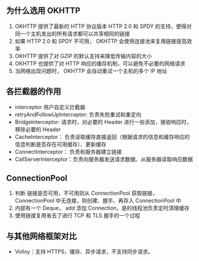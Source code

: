 



## 为什么选用 OKHTTP

1. OKHTTP 提供了最新的 HTTP 协议版本 HTTP 2.0 和 SPDY 的支持，使得对同一个主机发出的所有请求都可以共享相同的链接
2. 如果 HTTP 2.0 和 SPDY 不可用， OKHTTP 会使用连接池来复用链接提高效率
3. OKHTTP 提供了对 GZIP 的默认支持来降低传输内容的大小
4. OKHTTP 也提供了对 HTTP 响应的缓存机制，可以避免不必要的网络请求
5. 当网络出现问题时， OKHTTP 会自动重试一个主机的多个 IP 地址

## 各拦截器的作用

* interceptor 用户自定义拦截器
* retryAndFollowUpInterceptor: 负责失败重试和重定向
* BridgeInterceptor: 请求时，对必要的 Header 进行一些添加，接收响应时，移除必要的 Header
* CacheInterceptor： 负责读取缓存直接返回（根据请求的信息和缓存响应的信息判断是否存在可用缓存）、更新缓存
* ConnectInterceptor： 负责和服务器建立链接
* CallServerInterceptor：负责向服务器发送请求数据、从服务器读取响应数据

## ConnectionPool

1. 判断 链接是否可用，不可用则从 ConnectionPool 获取链接，ConnectionPool 中无连接，则创建、握手、再存入 ConnectionPool 中
2. 内部有一个 Deque， add 添加 Connection，是的线程池负责定时清理缓存
3. 使用链接复用省去了进行 TCP 和 TLS 握手的一个过程

## 与其他网络框架对比

* Volloy：支持 HTTPS，缓存、异步请求，不支持同步请求。
